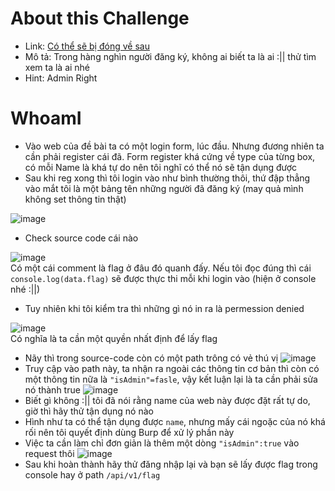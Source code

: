 # About this Challenge
- Link: [Có thể sẽ bị đóng về sau](http://caterpie_c3488068a00808d7281f030ac3433427.ctf.night-wolf.io/index)
- Mô tả: Trong hàng nghìn người đăng ký, không ai biết ta là ai :|| thử tìm xem ta là ai nhé
- Hint: Admin Right
# WhoamI 
- Vào web của đề bài ta có một login form, lúc đầu. Nhưng đương nhiên ta cần phải register cái đã. Form register khá cứng về type của từng box, có mỗi Name là khá tự do nên tôi nghĩ có thể nó sẽ tận dụng được
- Sau khi reg xong thì tôi login vào như bình thường thôi, thứ đập thẳng vào mắt tôi là một bảng tên những người đã đăng ký (may quả mình không set thông tin thật)

![image](https://github.com/Myozz/CTF_WriteUp/assets/94811005/e4884cd9-cedb-47f0-b3b0-2c8683012a07)
- Check source code cái nào

![image](https://github.com/Myozz/CTF_WriteUp/assets/94811005/4df111e9-6980-404a-9800-39d69b7ab639) <br>Có một cái comment là flag ở đâu đó quanh đấy. Nếu tôi đọc đúng thì cái ```console.log(data.flag)``` sẽ được thực thi mỗi khi login vào (hiện ở console nhé :||)
- Tuy nhiên khi tôi kiểm tra thì những gì nó in ra là permession denied

![image](https://github.com/Myozz/CTF_WriteUp/assets/94811005/abe420d2-80ce-4c2c-9e5b-1eb0676989db) <br> Có nghĩa là ta cần một quyền nhất định để lấy flag
- Nãy thì trong source-code còn có một path trông có vẻ thú vị ![image](https://github.com/Myozz/CTF_WriteUp/assets/94811005/ddfff80e-aaa1-49a9-a304-eb035ab710c5)
- Truy cập vào path này, ta nhận ra ngoài các thông tin cơ bản thì còn có một thông tin nữa là ```"isAdmin"=fasle```, vậy kết luận lại là ta cần phải sửa nó thành true ![image](https://github.com/Myozz/CTF_WriteUp/assets/94811005/6ee9b897-f3fe-4310-9ae6-de5d58cfd7f9)
- Biết gì không :|| tôi đã nói rằng name của web này được đặt rất tự do, giờ thì hãy thử tận dụng nó nào
- Hình như ta có thể tận dụng được ```name```, nhưng mấy cái ngoặc của nó khá rối nên tôi quyết định dùng Burp để xử lý phần này
- Việc ta cần làm chỉ đơn giản là thêm một dòng ```"isAdmin":true``` vào request thôi ![image](https://github.com/Myozz/CTF_WriteUp/assets/94811005/40fae53f-e3de-43a4-8722-3e5c4a12dd5e)
- Sau khi hoàn thành hãy thử đăng nhập lại và bạn sẽ lấy được flag trong console hay ở path ```/api/v1/flag```
